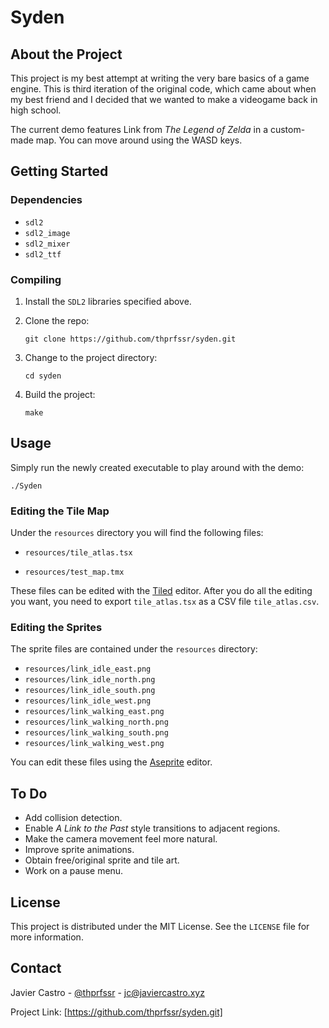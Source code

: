 # Syden

## About the Project

This project is my best attempt at writing the very bare basics of a game
engine. This is third iteration of the original code, which came about when my
best friend and I decided that we wanted to make a videogame back in
high school.

The current demo features Link from _The Legend of Zelda_ in a custom-made map.
You can move around using the WASD keys.

## Getting Started

### Dependencies

* ```sdl2```
* ```sdl2_image```
* ```sdl2_mixer```
* ```sdl2_ttf```

### Compiling

1. Install the ```SDL2``` libraries specified above.

2. Clone the repo:

	```git clone https://github.com/thprfssr/syden.git```

3. Change to the project directory:

	```cd syden```

4. Build the project:

	```make```

## Usage

Simply run the newly created executable to play around with the demo:

```./Syden```

### Editing the Tile Map

Under the ```resources``` directory you will find the following files:

* ```resources/tile_atlas.tsx```

* ```resources/test_map.tmx```

These files can be edited with the [Tiled](https://www.mapeditor.org/) editor.
After you do all the editing you want, you need to export ```tile_atlas.tsx```
as a CSV file ```tile_atlas.csv```.

### Editing the Sprites

The sprite files are contained under the ```resources``` directory:
* ```resources/link_idle_east.png```
* ```resources/link_idle_north.png```
* ```resources/link_idle_south.png```
* ```resources/link_idle_west.png```
* ```resources/link_walking_east.png```
* ```resources/link_walking_north.png```
* ```resources/link_walking_south.png```
* ```resources/link_walking_west.png```

You can edit these files using the [Aseprite](https://www.aseprite.org/)
editor.

## To Do

* Add collision detection.
* Enable _A Link to the Past_ style transitions to adjacent regions.
* Make the camera movement feel more natural.
* Improve sprite animations.
* Obtain free/original sprite and tile art.
* Work on a pause menu.

## License

This project is distributed under the MIT License. See the ```LICENSE``` file
for more information.

## Contact

Javier Castro - [@thprfssr](https://twitter.com/thprfssr) - <jc@javiercastro.xyz>

Project Link: [https://github.com/thprfssr/syden.git]
